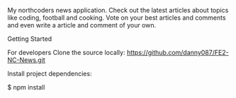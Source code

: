 My northcoders news application. Check out the latest articles about topics like coding, football and cooking. Vote on your best articles and comments and even write a article and comment of your own.



Getting Started


For developers
Clone the source locally: https://github.com/danny087/FE2-NC-News.git

Install project dependencies:

$ npm install



